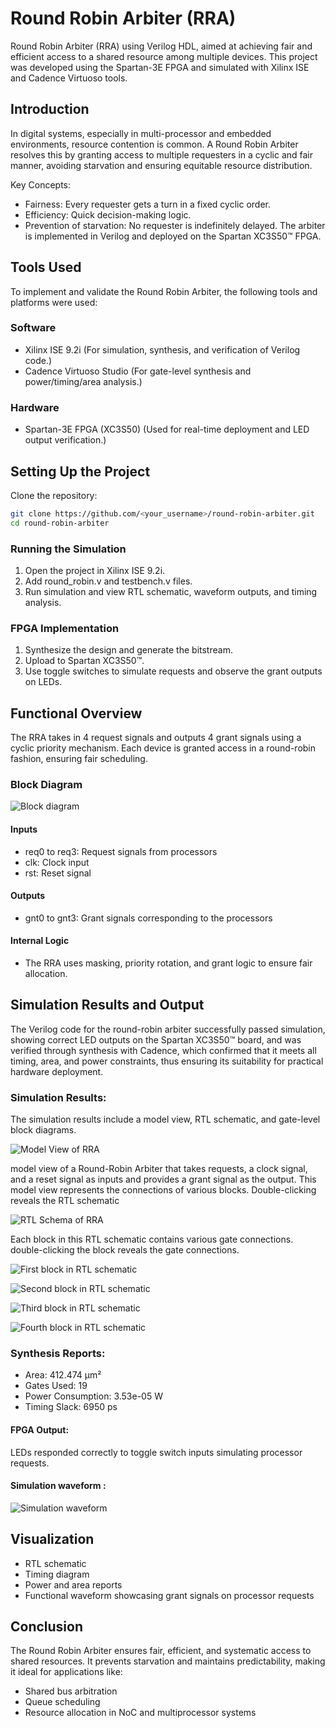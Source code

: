 
# Round Robin Arbiter (RRA)

Round Robin Arbiter (RRA) using Verilog HDL, aimed at achieving fair and efficient access to a shared resource among multiple devices. This project was developed using the Spartan-3E FPGA and simulated with Xilinx ISE and Cadence Virtuoso tools.
## Introduction
In digital systems, especially in multi-processor and embedded environments, resource contention is common. A Round Robin Arbiter resolves this by granting access to multiple requesters in a cyclic and fair manner, avoiding starvation and ensuring equitable resource distribution.

Key Concepts:
- Fairness: Every requester gets a turn in a fixed cyclic order.
- Efficiency: Quick decision-making logic.
- Prevention of starvation: No requester is indefinitely delayed.
The arbiter is implemented in Verilog and deployed on the Spartan XC3S50™ FPGA.

## Tools Used
To implement and validate the Round Robin Arbiter, the following tools and platforms were used:
### Software
- Xilinx ISE 9.2i (For simulation, synthesis, and verification of Verilog code.)
- Cadence Virtuoso Studio (For gate-level synthesis and power/timing/area analysis.)
### Hardware
- Spartan-3E FPGA (XC3S50) (Used for real-time deployment and LED output verification.)

## Setting Up the Project

Clone the repository:
```bash
git clone https://github.com/<your_username>/round-robin-arbiter.git
cd round-robin-arbiter
```
### Running the Simulation
1.	Open the project in Xilinx ISE 9.2i.
2.	Add round_robin.v and testbench.v files.
3.	Run simulation and view RTL schematic, waveform outputs, and timing analysis.
### FPGA Implementation
1.	Synthesize the design and generate the bitstream.
2.	Upload to Spartan XC3S50™.
3.	Use toggle switches to simulate requests and observe the grant outputs on LEDs.

## Functional Overview

The RRA takes in 4 request signals and outputs 4 grant signals using a cyclic priority mechanism. Each device is granted access in a round-robin fashion, ensuring fair scheduling.

### Block Diagram
![Block diagram]("https://github.com/Deepthi-S-G/Design-and-Implementation-of-Round-Robin-Arbiter/blob/main/RRA_Diagrams/Block%20Diagram%20of%20RRA.png")

#### Inputs
- req0 to req3: Request signals from processors
- clk: Clock input
- rst: Reset signal

#### Outputs
- gnt0 to gnt3: Grant signals corresponding to the processors

#### Internal Logic 
- The RRA uses masking, priority rotation, and grant logic to ensure fair allocation.
## Simulation Results and Output

The Verilog code for the round-robin arbiter successfully passed simulation, showing 
correct LED outputs on the Spartan XC3S50™ board, and was verified through synthesis 
with Cadence, which confirmed that it meets all timing, area, and power constraints, thus 
ensuring its suitability for practical hardware deployment.

### Simulation Results: 
The simulation results include a model view, RTL schematic, and gate-level block 
diagrams. 

![Model View of RRA]()

model view of a Round-Robin Arbiter that takes requests, a clock 
signal, and a reset signal as inputs and provides a grant signal as the output. This model 
view represents the connections of various blocks. Double-clicking reveals the RTL 
schematic

![ RTL Schema of RRA]()

Each block in this RTL schematic contains various gate connections. double-clicking the 
block reveals the gate connections.

![First block in RTL schematic]()

![Second block in RTL schematic]()

![Third block in RTL schematic]()

![Fourth block in RTL schematic]()

### Synthesis Reports:
- Area: 412.474 µm²
- Gates Used: 19
- Power Consumption: 3.53e-05 W
- Timing Slack: 6950 ps

#### FPGA Output:
LEDs responded correctly to toggle switch inputs simulating processor requests.

#### Simulation waveform :
![Simulation waveform]()


## Visualization
- RTL schematic
- Timing diagram
- Power and area reports
- Functional waveform showcasing grant signals on processor requests

## Conclusion 

The Round Robin Arbiter ensures fair, efficient, and systematic access to shared resources. It prevents starvation and maintains predictability, making it ideal for applications like:
- Shared bus arbitration
- Queue scheduling
- Resource allocation in NoC and multiprocessor systems
